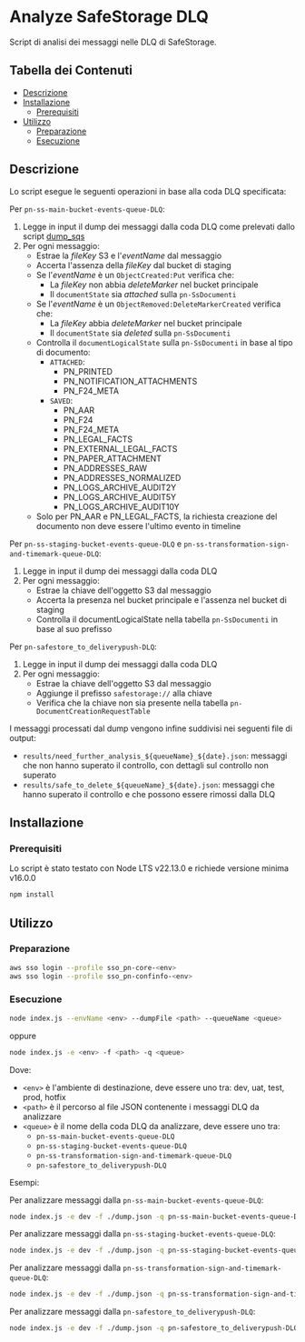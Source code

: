 # Analyze SafeStorage DLQ

Script di analisi dei messaggi nelle DLQ di SafeStorage.

## Tabella dei Contenuti

* [Descrizione](#descrizione)
* [Installazione](#installazione)
  * [Prerequisiti](#prerequisiti)
* [Utilizzo](#utilizzo)
  * [Preparazione](#preparazione)
  * [Esecuzione](#esecuzione)

## Descrizione

Lo script esegue le seguenti operazioni in base alla coda DLQ specificata:

Per `pn-ss-main-bucket-events-queue-DLQ`:

1. Legge in input il dump dei messaggi dalla coda DLQ come prelevati dallo script [dump_sqs](https://github.com/pagopa/pn-troubleshooting/tree/main/dump_sqs)
2. Per ogni messaggio:
   * Estrae la *fileKey* S3 e l'*eventName* dal messaggio
   * Accerta l'assenza della *fileKey* dal bucket di staging
   * Se l'*eventName* è un `ObjectCreated:Put` verifica che:
     * La *fileKey* non abbia *deleteMarker* nel bucket principale
     * Il `documentState` sia *attached* sulla `pn-SsDocumenti`
   * Se l'*eventName* è un `ObjectRemoved:DeleteMarkerCreated` verifica che:
     * La *fileKey* abbia *deleteMarker* nel bucket principale
     * Il `documentState` sia *deleted* sulla `pn-SsDocumenti`
   * Controlla il `documentLogicalState` sulla `pn-SsDocumenti` in base al tipo di documento:
     * `ATTACHED`:
          * PN_PRINTED
          * PN_NOTIFICATION_ATTACHMENTS
          * PN_F24_META
     * `SAVED`:
          * PN_AAR
          * PN_F24
          * PN_F24_META
          * PN_LEGAL_FACTS
          * PN_EXTERNAL_LEGAL_FACTS
          * PN_PAPER_ATTACHMENT
          * PN_ADDRESSES_RAW
          * PN_ADDRESSES_NORMALIZED
          * PN_LOGS_ARCHIVE_AUDIT2Y
          * PN_LOGS_ARCHIVE_AUDIT5Y
          * PN_LOGS_ARCHIVE_AUDIT10Y
   * Solo per PN_AAR e PN_LEGAL_FACTS, la richiesta creazione del documento non deve essere l'ultimo evento in timeline

Per `pn-ss-staging-bucket-events-queue-DLQ` e `pn-ss-transformation-sign-and-timemark-queue-DLQ`:

1. Legge in input il dump dei messaggi dalla coda DLQ
2. Per ogni messaggio:
   * Estrae la chiave dell'oggetto S3 dal messaggio
   * Accerta la presenza nel bucket principale e l'assenza nel bucket di staging
   * Controlla il documentLogicalState nella tabella `pn-SsDocumenti` in base al suo prefisso

Per `pn-safestore_to_deliverypush-DLQ`:

1. Legge in input il dump dei messaggi dalla coda DLQ
2. Per ogni messaggio:
   * Estrae la chiave dell'oggetto S3 dal messaggio
   * Aggiunge il prefisso `safestorage://` alla chiave
   * Verifica che la chiave non sia presente nella tabella `pn-DocumentCreationRequestTable`

I messaggi processati dal dump vengono infine suddivisi nei seguenti file di output:

* `results/need_further_analysis_${queueName}_${date}.json`: messaggi che non hanno superato il controllo, con dettagli sul controllo non superato
* `results/safe_to_delete_${queueName}_${date}.json`: messaggi che hanno superato il controllo e che possono essere rimossi dalla DLQ

## Installazione

### Prerequisiti

Lo script è stato testato con Node LTS v22.13.0 e richiede versione minima v16.0.0

```bash
npm install
```

## Utilizzo

### Preparazione

```bash
aws sso login --profile sso_pn-core-<env>
aws sso login --profile sso_pn-confinfo-<env>
```

### Esecuzione

```bash
node index.js --envName <env> --dumpFile <path> --queueName <queue>
```

oppure

```bash
node index.js -e <env> -f <path> -q <queue>
```

Dove:

* `<env>` è l'ambiente di destinazione, deve essere uno tra: dev, uat, test, prod, hotfix
* `<path>` è il percorso al file JSON contenente i messaggi DLQ da analizzare
* `<queue>` è il nome della coda DLQ da analizzare, deve essere uno tra:
  * `pn-ss-main-bucket-events-queue-DLQ`
  * `pn-ss-staging-bucket-events-queue-DLQ`
  * `pn-ss-transformation-sign-and-timemark-queue-DLQ`
  * `pn-safestore_to_deliverypush-DLQ`

Esempi:

Per analizzare messaggi dalla `pn-ss-main-bucket-events-queue-DLQ`:

```bash
node index.js -e dev -f ./dump.json -q pn-ss-main-bucket-events-queue-DLQ
```

Per analizzare messaggi dalla `pn-ss-staging-bucket-events-queue-DLQ`:

```bash
node index.js -e dev -f ./dump.json -q pn-ss-staging-bucket-events-queue-DLQ
```

Per analizzare messaggi dalla `pn-ss-transformation-sign-and-timemark-queue-DLQ`:

```bash
node index.js -e dev -f ./dump.json -q pn-ss-transformation-sign-and-timemark-queue-DLQ
```

Per analizzare messaggi dalla `pn-safestore_to_deliverypush-DLQ`:

```bash
node index.js -e dev -f ./dump.json -q pn-safestore_to_deliverypush-DLQ
```
